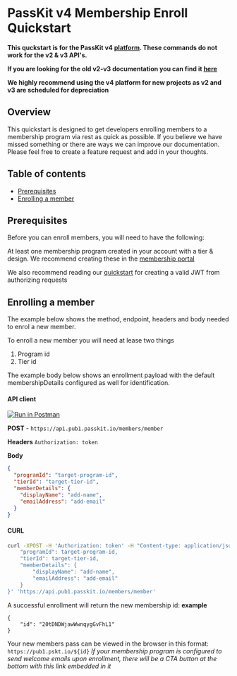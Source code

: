 # PassKit v4 Membership Enroll Quickstart

**This quckstart is for the PassKit v4 [platform](https://app.passkit.com). These commands do not work for the v2 & v3 API's.**

**If you are looking for the old v2-v3 documentation you can find it [here](https://dev.passkit.net/#introduction)**

**We highly recommend using the v4 platform for new projects as v2 and v3 are scheduled for depreciation**

## Overview

This quickstart is designed to get developers enrolling members to a membership program via rest as quick as possible.
If you believe we have missed something or there are ways we can improve our documentation. Please feel free to create a feature request and add in your thoughts.

## Table of contents

- [Prerequisites](#prerequisites)
- [Enrolling a member](#enrolling-a-member)

## Prerequisites

Before you can enroll members, you will need to have the following:

At least one membership program created in your account with a tier & design. We recommend creating these in the [membership portal](https://app.passkit.com)

We also recommend reading our [quickstart](https://github.com/PassKit/passkit-rest-quickstart) for creating a valid JWT from authorizing requests

## Enrolling a member

The example below shows the method, endpoint, headers and body needed to enrol a new member.

To enroll a new member you will need at lease two things

1. Program id
2. Tier id

The example body below shows an enrollment payload with the default membershipDetails configured as well for identification.

#### API client

[![Run in Postman](https://run.pstmn.io/button.svg)](https://app.getpostman.com/run-collection/4c2837581f728efc4fa8)

**POST** - `https://api.pub1.passkit.io/members/member`

**Headers**
`Authorization: token`

**Body**

```json
{
  "programId": "target-program-id",
  "tierId": "target-tier-id",
  "memberDetails": {
    "displayName": "add-name",
    "emailAddress": "add-email"
  }
}
```

#### CURL

```sh
curl -XPOST -H 'Authorization: token' -H "Content-type: application/json" -d '{
	"programId": target-program-id,
	"tierId": target-tier-id,
	"memberDetails": {
		"displayName": "add-name",
		"emailAddress": "add-email"
	}
}' 'https://api.pub1.passkit.io/members/member'
```

A successful enrollment will return the new membership id:
**example**

```
{
    "id": "20tDNDWjawWwnqygGvFhL1"
}
```

Your new members pass can be viewed in the browser in this format: `https://pub1.pskt.io/${id}`
_If your membership program is configured to send welcome emails upon enrollment, there will be a CTA button at the bottom with this link embedded in it_
